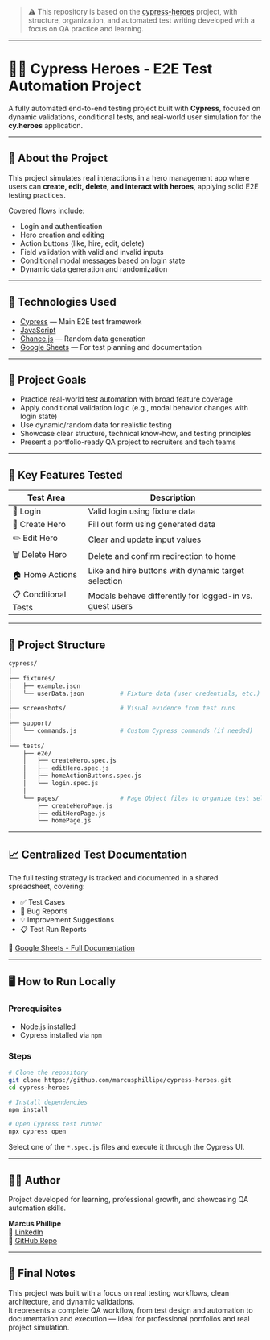 > ⚠️ This repository is based on the [cypress-heroes](https://github.com/cypress-io/cypress-heroes) project, with structure, organization, and automated test writing developed with a focus on QA practice and learning.

---

# 🦸‍♂️ Cypress Heroes - E2E Test Automation Project

A fully automated end-to-end testing project built with **Cypress**, focused on dynamic validations, conditional tests, and real-world user simulation for the **cy.heroes** application.

---

## 🧪 About the Project

This project simulates real interactions in a hero management app where users can **create, edit, delete, and interact with heroes**, applying solid E2E testing practices.

Covered flows include:
- Login and authentication
- Hero creation and editing
- Action buttons (like, hire, edit, delete)
- Field validation with valid and invalid inputs
- Conditional modal messages based on login state
- Dynamic data generation and randomization

---

## 🚀 Technologies Used

- [Cypress](https://www.cypress.io/) — Main E2E test framework
- [JavaScript](https://developer.mozilla.org/en-US/docs/Web/JavaScript)
- [Chance.js](https://chancejs.com/) — Random data generation
- [Google Sheets](https://www.google.com/sheets/about/) — For test planning and documentation

---

## 🎯 Project Goals

- Practice real-world test automation with broad feature coverage
- Apply conditional validation logic (e.g., modal behavior changes with login state)
- Use dynamic/random data for realistic testing
- Showcase clear structure, technical know-how, and testing principles
- Present a portfolio-ready QA project to recruiters and tech teams

---

## 🧠 Key Features Tested

| Test Area       | Description |
|-----------------|-------------|
| 🔐 Login        | Valid login using fixture data |
| 🧾 Create Hero  | Fill out form using generated data |
| ✏️ Edit Hero    | Clear and update input values |
| 🗑️ Delete Hero  | Delete and confirm redirection to home |
| 🏠 Home Actions | Like and hire buttons with dynamic target selection |
| 📋 Conditional Tests | Modals behave differently for logged-in vs. guest users |

---

## 📁 Project Structure

```bash
cypress/
│
├── fixtures/
│   ├── example.json
│   └── userData.json          # Fixture data (user credentials, etc.)
│
├── screenshots/               # Visual evidence from test runs
│
├── support/
│   └── commands.js            # Custom Cypress commands (if needed)
│
└── tests/
    ├── e2e/
    │   ├── createHero.spec.js
    │   ├── editHero.spec.js
    │   ├── homeActionButtons.spec.js
    │   └── login.spec.js
    │
    └── pages/                 # Page Object files to organize test selectors
        ├── createHeroPage.js
        ├── editHeroPage.js
        └── homePage.js        
```

---

## 📈 Centralized Test Documentation

The full testing strategy is tracked and documented in a shared spreadsheet, covering:

- ✅ Test Cases
- 🐞 Bug Reports
- 💡 Improvement Suggestions
- 📋 Test Run Reports

📎 [Google Sheets - Full Documentation](https://docs.google.com/spreadsheets/d/1sYQRylVOZbIfz2e6ZqTkMWKqxa38D9BU/edit?gid=1153597396)

---

## 🖥️ How to Run Locally

### Prerequisites
- Node.js installed
- Cypress installed via `npm`

### Steps

```bash
# Clone the repository
git clone https://github.com/marcusphillipe/cypress-heroes.git
cd cypress-heroes

# Install dependencies
npm install

# Open Cypress test runner
npx cypress open
```

Select one of the `*.spec.js` files and execute it through the Cypress UI.

---

## 👨‍💻 Author

Project developed for learning, professional growth, and showcasing QA automation skills.

**Marcus Phillipe**  
🔗 [LinkedIn](https://www.linkedin.com/in/marcusparamos/)  
📁 [GitHub Repo](https://github.com/marcusphillipe/cypress-heroes)

---

## 🎯 Final Notes

This project was built with a focus on real testing workflows, clean architecture, and dynamic validations.  
It represents a complete QA workflow, from test design and automation to documentation and execution — ideal for professional portfolios and real project simulation.